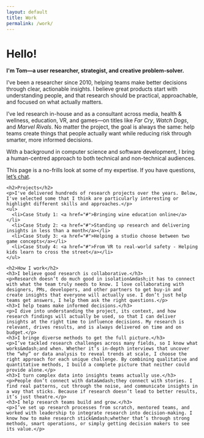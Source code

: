 ```yaml
---
layout: default
title: Work
permalink: /work/
---
```


<div class="row justify-content-center portfolio p-b-30">
  <div class="col-12 col-md-10 col-xl-8">
    <h1 class="headline p-b-30">Hello!</h1>
    <p><strong>I'm Tom&mdash;a user researcher, strategist, and creative problem-solver.</strong></p>
    <p>I’ve been a researcher since 2010, helping teams make better decisions through clear, actionable insights. I believe great products start with understanding people, and that research should be practical, approachable, and focused on what actually matters.</p>
    <p>I’ve led research in-house and as a consultant across media, health &amp; wellness, education, VR, and games&mdash;on titles like <em>Far Cry</em>, <em>Watch Dogs</em>, and <em>Marvel Rivals</em>. No matter the project, the goal is always the same: help teams create things that people actually want while reducing risk through smarter, more informed decisions.</p>
    <p>With a background in computer science and software development, I bring a human-centred approach to both technical and non-technical audiences.</p>
    <p>This page is a no-frills look at some of my expertise. If you have questions, <a href="{{ site.baseurl }}/contact">let’s chat</a>.</p>

    <h2>Projects</h2>
    <p>I've delivered hundreds of research projects over the years. Below, I've selected some that I think are particularly interesting or highlight different skills and approaches.</p>
    <ul>
      <li>Case Study 1: <a href="#">Bringing wine education online</a></li>
      <li>Case Study 2: <a href="#">Standing up research and delivering insights in less than a month</a></li>
      <li>Case Study 3: <a href="#">Helping a studio choose between two game concepts</a></li>
      <li>Case Study 4: <a href="#">From VR to real-world safety - Helping kids learn to cross the street</a></li>
    </ul>

    <h2>How I work</h2>
    <h3>I believe good research is collaborative.</h3>
    <p>Research doesn’t do much good in isolation&mdash;it has to connect with what the team truly needs to know. I love collaborating with designers, PMs, developers, and other partners to get buy-in and create insights that everyone will actually use. I don’t just help teams get answers, I help them ask the right questions.</p>
    <h3>I help teams make informed decisions.</h3>
    <p>I dive into understanding the project, its context, and how research findings will actually be used, so that I can deliver insights at the right time to influence decisions. My research is relevant, drives results, and is always delivered on time and on budget.</p>
    <h3>I bringe diverse methods to get the full picture.</h3>
    <p>I’ve tackled research challenges across many fields, so I know what works&mdash;and when. Whether it’s in-depth interviews that uncover the “why” or data analysis to reveal trends at scale, I choose the right approach for each unique challenge. By combining qualitative and quantitative methods, I build a complete picture that neither could provide alone.</p>
    <h3>I turn complex data into insights teams actually use.</h3>
    <p>People don’t connect with data&mdash;they connect with stories. I find real patterns, cut through the noise, and communicate insights in a way that sticks. Because if research doesn’t lead to better results, it’s just theatre.</p>
    <h3>I help research teams build and grow.</h3>
    <p>I’ve set up research processes from scratch, mentored teams, and worked with leadership to integrate research into decision-making. I know how to make research stick&mdash;whether that’s through strong methods, smart operations, or simply getting decision makers to see its value.</p>

  </div>
</div>
